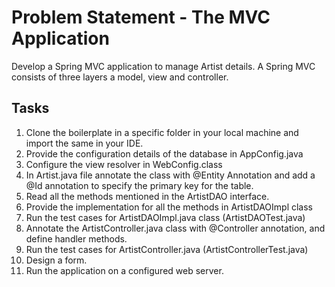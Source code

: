 # Problem Statement - The MVC Application

Develop a Spring MVC application to manage Artist details. A Spring MVC consists of three layers a model, view and controller.

## Tasks

1.	Clone the boilerplate in a specific folder in your local machine and import the same in your IDE.
2.	Provide the configuration details of the database in AppConfig.java
3.	Configure the view resolver in WebConfig.class
4.	In Artist.java file annotate the class with @Entity Annotation and add a @Id annotation to specify the primary key for the table.
5.	Read all the methods mentioned in the ArtistDAO interface.
6.	Provide the implementation for all the methods in ArtistDAOImpl class
7.	Run the test cases for ArtistDAOImpl.java class (ArtistDAOTest.java)
8.	Annotate the ArtistController.java class with @Controller annotation, and define handler methods.
9.	Run the test cases for ArtistController.java (ArtistControllerTest.java)
10.	Design a form.
11.	Run the application on a configured web server.
